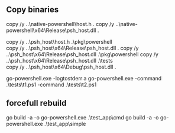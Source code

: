 
## Copy binaries
copy /y ..\native-powershell\host.h .
copy /y ..\native-powershell\x64\Release\psh_host.dll .


copy /y ..\psh_host\host.h .\pkg\powershell\
copy /y ..\psh_host\x64\Release\psh_host.dll .
copy /y ..\psh_host\x64\Release\psh_host.dll .\pkg\powershell
copy /y ..\psh_host\x64\Release\psh_host.dll .\tests\
copy /y ..\psh_host\x64\Debug\psh_host.dll .

go-powershell.exe -logtostderr a
go-powershell.exe -command .\\tests\\t1.ps1 -command .\\tests\\t2.ps1

## forcefull rebuild
go build -a -o go-powershell.exe .\test_app\cmd
go build -a -o go-powershell.exe .\test_app\simple
